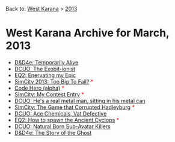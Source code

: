 Back to: [West Karana](/posts/westkarana.md) > [2013](/posts/2013/westkarana.md)
# West Karana Archive for March, 2013

* [D&D4e: Temporarily Alive](10746.md) <span style="color:red;"></span>
* [DCUO: The Exobit-ionist](10752.md) <span style="color:red;"></span>
* [EQ2: Enervating my Epic](10756.md) <span style="color:red;"></span>
* [SimCity 2013: Too Big To Fail?](10764.md) <span style="color:red;">*</span>
* [Code Hero (alpha)](10770.md) <span style="color:red;">*</span>
* [SimCity: My Contest Entry](10776.md) <span style="color:red;">*</span>
* [DCUO: He's a real metal man, sitting in his metal can](10780.md) <span style="color:red;"></span>
* [SimCity: The Game that Corrupted Hadleyburg](10786.md) <span style="color:red;">*</span>
* [DCUO: Ace Chemicals, Vat Defective](10791.md) <span style="color:red;"></span>
* [EQ2: How to spawn the Ancient Cyclops](10796.md) <span style="color:red;">*</span>
* [DCUO: Natural Born Sub-Avatar Killers](10805.md) <span style="color:red;"></span>
* [D&D4e: The Story of the Ghost](10808.md) <span style="color:red;"></span>
